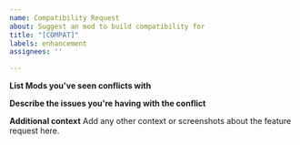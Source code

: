 ```yaml
---
name: Compatibility Request
about: Suggest an mod to build compatibility for
title: "[COMPAT]"
labels: enhancement
assignees: ''

---
```


**List Mods you've seen conflicts with**

**Describe the issues you're having with the conflict**

**Additional context**
Add any other context or screenshots about the feature request here.
